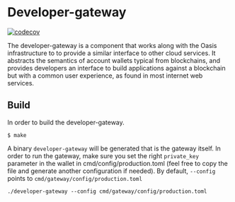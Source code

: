 # Developer-gateway

[![codecov](https://codecov.io/gh/oasislabs/developer-gateway/branch/master/graph/badge.svg?token=3iCQK27Rpu)](https://codecov.io/gh/oasislabs/developer-gateway)

The developer-gateway is a component that works along with the Oasis infrastructure to to provide a similar interface to other cloud services. It abstracts the semantics of account wallets typical from blockchains, and provides developers an interface to build applications against a blockchain but with a common user experience, as found in most internet web services.

## Build
In order to build the developer-gateway.

```
$ make
```

A binary `developer-gateway` will be generated that is the gateway itself. In order to run the gateway, make sure you set the right `private_key` parameter in the wallet in cmd/config/production.toml (feel free to copy the file and generate another configuration if needed). By default, `--config` points to `cmd/gateway/config/production.toml`

```
./developer-gateway --config cmd/gateway/config/production.toml
```
